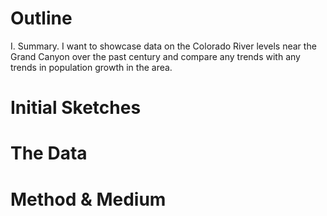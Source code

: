 # Outline
I. Summary. I want to showcase data on the Colorado River levels near the Grand Canyon over the past century and compare any trends with any trends in population growth in the area.
# Initial Sketches
# The Data
# Method & Medium
